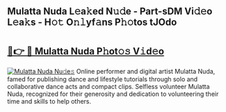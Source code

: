 ## Mulatta Nuda L𝚎a𝚔ed N𝚞𝚍e - Part-sDM Vi𝚍𝚎o L𝚎a𝚔s - H𝚘𝚝 O𝚗𝚕yf𝚊ns P𝚑𝚘tos tJOdo

# <h2><a href="http://kf0xmgw.oniu.top/?m=Mulatta+Nuda">🔗👉 🔴 Mulatta Nuda P𝚑ot𝚘𝚜 V𝚒d𝚎o</a></h2>

[![Mulatta Nuda Nu𝚍e𝚜](https://i.imgur.com/0qMVB7G.gif)](http://kf0xmgw.oniu.top/?m=Mulatta+Nuda)
Online performer and digital artist Mulatta Nuda, famed for publishing dance and lifestyle tutorials through solo and collaborative dance acts and compact clips. Selfless volunteer Mulatta Nuda, recognized for their generosity and dedication to volunteering their time and skills to help others.  

